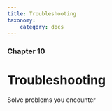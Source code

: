 ```yaml
---
title: Troubleshooting
taxonomy:
    category: docs
---
```


### Chapter 10

# Troubleshooting

Solve problems you encounter
